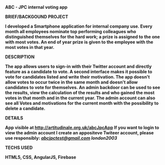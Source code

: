 <b>ABC - JPC internal voting app

<b>BRIEF/BACKGOUND PROJECT</b>

I developed a Smartphone application for internal company use. 
Every month all employees nominate top performing colleagues who distinguished themselves for the hard work; a prize is assigned to the one with most votes. 
An end of year prize is given to the employee with the most votes in that year. 

<b>DESCRIPTION</b>

The app allows users to sign-in with their Twitter account and directly feature as a candidate to vote. A second interface makes it possible to vote for candidates listed and write their motivation. The app doesn't allow votes to occur twice in the same month and doesn't allow candidates to vote for themselves. 
An admin backdoor can be used to see the results, view the calculation of the results and who gained the most votes in that month and in the current year. 
The admin account can also see all Votes and motivations for the current month with the possibility to delete a candidate.

<b>DETAILS</b>

App visible at http://artitudinale.org.uk/abcJpcApp
If you want to login to view the admin account I create an appositeve Twiteer account, please use responsibly:
<i>abcjpctest@gmail.com</i>
<i>london2003</i>

<b>TECHS USED</b>

HTML5, CSS, AngularJS, Firebase
